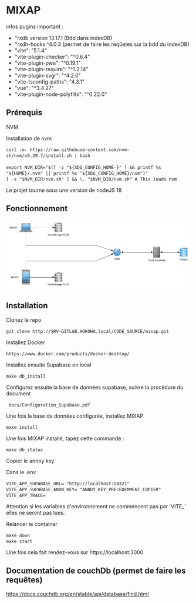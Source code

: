 # MIXAP 

infos pugins important : 

- "rxdb version 13.17.1 (Bdd dans indexDB)
- "rxdh-hooks ^4.0.3 (permet de faire les reqûetes sur la bdd du indexDB)
- "vite": "5.1.4"
- "vite-plugin-checker": "^0.6.4"
- "vite-plugin-pwa": "^0.19.1"
- "vite-plugin-require": "^1.2.14"
- "vite-plugin-svgr": "^4.2.0"
- "vite-tsconfig-paths": "4.3.1"
- "vue": "^3.4.27"
- "vite-plugin-node-polyfills": "^0.22.0"

## Prérequis

NVM

Installation de nvm

```
curl -o- https://raw.githubusercontent.com/nvm-sh/nvm/v0.39.7/install.sh | bash

export NVM_DIR="$([ -z "${XDG_CONFIG_HOME-}" ] && printf %s "${HOME}/.nvm" || printf %s "${XDG_CONFIG_HOME}/nvm")"
[ -s "$NVM_DIR/nvm.sh" ] && \. "$NVM_DIR/nvm.sh" # This loads nvm

```

Le projet tourne sous une version de nodeJS 18

## Fonctionnement

![Screenshot](docs/infra_mixap.jpg)

## Installation

Clonez le repo

```
git clone http://SRV-GITLAB.HOKOHA.local/CODE_SOURCE/mixap.git
```

Installez Docker

    https://www.docker.com/products/docker-desktop/

Installez ensuite Supabase en local


```
make db_install
```

Configurez ensuite la base de données supabase, suivre la procédure du document 
```
 docs/Configuration_Supabase.pdf 
```

Une fois la base de données configurée, installez MIXAP 

```
make install
```
Une fois MIXAP installé, tapez cette commande :

```
make db_status
```
Copier le annoy key

Dans le .env 

```
VITE_APP_SUPABASE_URL= "http://localhost:54321"
VITE_APP_SUPABASE_ANON_KEY= "ANNOY_KEY_PRECEDEMMENT_COPIER"
VITE_APP_TRACE=

```
Attention si les variables d'environnement ne commencent pas par 'VITE_' elles ne seront pas lues.

Relancer le container

```
make down
make start
```




Une fois cela fait rendez-vous sur https://localhost:3000

## Documentation de couchDb (permet de faire les requêtes)
https://docs.couchdb.org/en/stable/api/database/find.html

